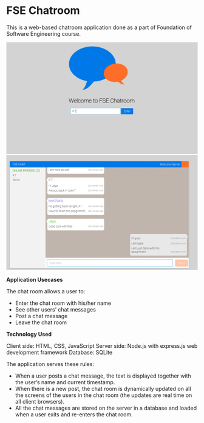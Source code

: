 FSE Chatroom
==============

This is a web-based chatroom application done as a part of Foundation of Software Engineering course.

![alt tag](https://raw.githubusercontent.com/keerthanat/chatRoom/master/images/DemoLandingPage.jpg)
![alt tag](https://raw.githubusercontent.com/keerthanat/chatRoom/master/images/DemoChatPage.png)

**Application Usecases**

The chat room allows a user to:
- Enter the chat room with his/her name
- See other users’ chat messages
- Post a chat message 
- Leave the chat room 

**Technology Used**

Client side: HTML, CSS, JavaScript
Server side: Node.js with express.js web development framework
Database: SQLite 

The application serves these rules:
- When a user posts a chat message, the text is displayed together with the user’s name and current timestamp. 
- When there is a new post, the chat room is dynamically updated on all the screens of the users in the chat room (the updates are real time on all client browsers). 
- All the chat messages are stored on the server in a database and loaded when a user exits and re-enters the chat room. 

